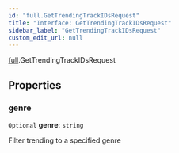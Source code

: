 ```yaml
---
id: "full.GetTrendingTrackIDsRequest"
title: "Interface: GetTrendingTrackIDsRequest"
sidebar_label: "GetTrendingTrackIDsRequest"
custom_edit_url: null
---
```


[full](../namespaces/full.md).GetTrendingTrackIDsRequest

## Properties

### genre

 `Optional` **genre**: `string`

Filter trending to a specified genre
